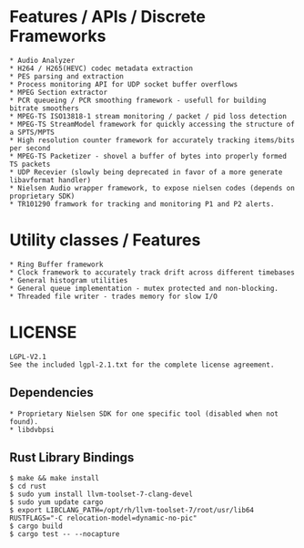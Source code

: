# Features / APIs / Discrete Frameworks
    * Audio Analyzer
	* H264 / H265(HEVC) codec metadata extraction
	* PES parsing and extraction
	* Process monitoring API for UDP socket buffer overflows
	* MPEG Section extractor
	* PCR queueing / PCR smoothing framework - usefull for building bitrate smoothers
	* MPEG-TS ISO13818-1 stream monitoring / packet / pid loss detection
	* MPEG-TS StreamModel framework for quickly accessing the structure of a SPTS/MPTS
	* High resolution counter framework for accurately tracking items/bits per second
	* MPEG-TS Packetizer - shovel a buffer of bytes into properly formed TS packets
	* UDP Recevier (slowly being deprecated in favor of a more generate libavformat handler)
    * Nielsen Audio wrapper framework, to expose nielsen codes (depends on proprietary SDK)
    * TR101290 framwork for tracking and monitoring P1 and P2 alerts.

# Utility classes / Features
    * Ring Buffer framework
    * Clock framework to accurately track drift across different timebases
	* General histogram utilities
    * General queue implementation - mutex protected and non-blocking.
	* Threaded file writer - trades memory for slow I/O

# LICENSE

	LGPL-V2.1
	See the included lgpl-2.1.txt for the complete license agreement.

## Dependencies
	* Proprietary Nielsen SDK for one specific tool (disabled when not found).
	* libdvbpsi

## Rust Library Bindings
	$ make && make install
	$ cd rust
	$ sudo yum install llvm-toolset-7-clang-devel
	$ sudo yum update cargo
	$ export LIBCLANG_PATH=/opt/rh/llvm-toolset-7/root/usr/lib64 RUSTFLAGS="-C relocation-model=dynamic-no-pic"
	$ cargo build
	$ cargo test -- --nocapture
